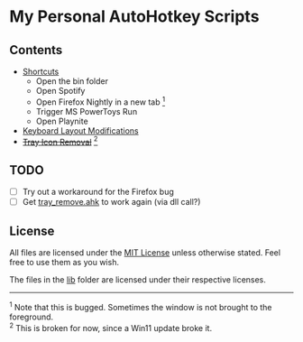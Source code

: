 # My Personal AutoHotkey Scripts

## Contents

* [Shortcuts](shortcuts.ahk)
    - Open the bin folder
    - Open Spotify
    - Open Firefox Nightly in a new tab [<sup>1</sup>](#footnote_1)
    - Trigger MS PowerToys Run
    - Open Playnite
* [Keyboard Layout Modifications](keyboard_layout.ahk)
* [~~Tray Icon Removal~~](tray_remove.ahk) [<sup>2</sup>](#footnote_2)

## TODO

* [ ] Try out a workaround for the Firefox bug
* [ ] Get [tray_remove.ahk](tray_remove.ahk) to work again (via dll call?)

## License

All files  are licensed under the [MIT License](LICENSE) unless otherwise stated. Feel free to use them as you wish.

The files in the [lib](/lib/) folder are licensed under their respective licenses.

___

<sup id="footnote_1">1</sup> Note that this is bugged. Sometimes the window is not brought to the foreground.
<br>
<sup id="footnote_2">2</sup> This is broken for now, since a Win11 update broke it.
